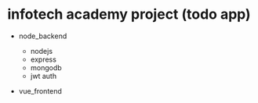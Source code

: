 # infotech academy project (todo app)
  - node_backend
    - nodejs
    - express
    - mongodb
    - jwt auth
    
    
  - vue_frontend
  
